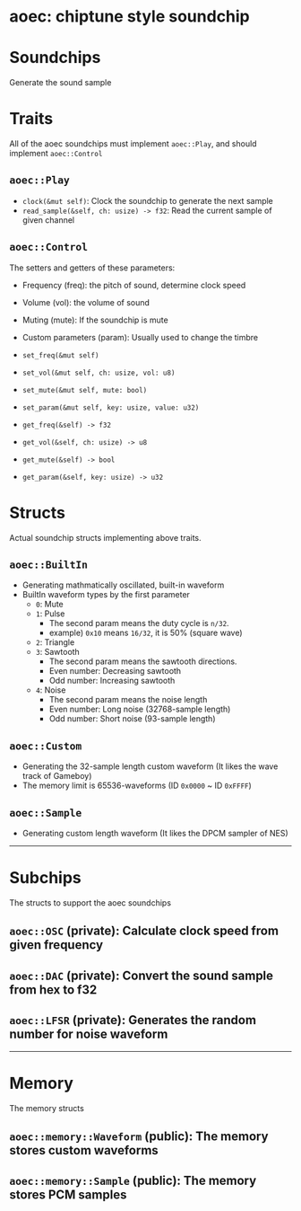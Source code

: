 # aoec: chiptune style soundchip

# Soundchips
Generate the sound sample

# Traits
All of the aoec soundchips must implement `aoec::Play`,
and should implement `aoec::Control`

## `aoec::Play`
- `clock(&mut self)`: Clock the soundchip to generate the next sample
- `read_sample(&self, ch: usize) -> f32`: Read the current sample of given channel

## `aoec::Control`
The setters and getters of these parameters:
  - Frequency (freq): the pitch of sound, determine clock speed
  - Volume (vol): the volume of sound
  - Muting (mute): If the soundchip is mute
  - Custom parameters (param): Usually used to change the timbre

- `set_freq(&mut self)`
- `set_vol(&mut self, ch: usize, vol: u8)`
- `set_mute(&mut self, mute: bool)`
- `set_param(&mut self, key: usize, value: u32)`

- `get_freq(&self) -> f32`
- `get_vol(&self, ch: usize) -> u8`
- `get_mute(&self) -> bool`
- `get_param(&self, key: usize) -> u32`

# Structs
Actual soundchip structs implementing above traits.

## `aoec::BuiltIn`
- Generating mathmatically oscillated, built-in waveform
- BuiltIn waveform types by the first parameter
  - `0`: Mute
  - `1`: Pulse
    - The second param means the duty cycle is `n/32`.
    - example) `0x10` means `16/32`, it is 50% (square wave)
  - `2`: Triangle
  - `3`: Sawtooth
    - The second param means the sawtooth directions.
    - Even number: Decreasing sawtooth
    - Odd number: Increasing sawtooth
  - `4`: Noise
    - The second param means the noise length
    - Even number: Long noise (32768-sample length)
    - Odd number: Short noise (93-sample length)

## `aoec::Custom`
- Generating the 32-sample length custom waveform (It likes the wave track of Gameboy)
- The memory limit is 65536-waveforms (ID `0x0000` \~ ID `0xFFFF`)

## `aoec::Sample`
- Generating custom length waveform (It likes the DPCM sampler of NES)

---

# Subchips
The structs to support the aoec soundchips

## `aoec::OSC`  (private): Calculate clock speed from given frequency
## `aoec::DAC`  (private): Convert the sound sample from hex to f32
## `aoec::LFSR` (private): Generates the random number for noise waveform

---

# Memory
The memory structs

## `aoec::memory::Waveform` (public): The memory stores custom waveforms
## `aoec::memory::Sample`   (public): The memory stores PCM samples

